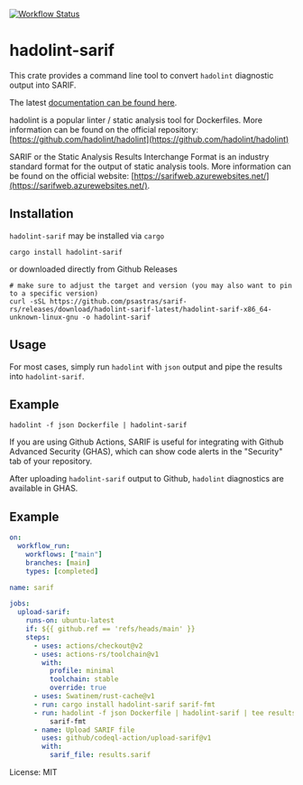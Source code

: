 [![Workflow Status](https://github.com/psastras/sarif-rs/workflows/main/badge.svg)](https://github.com/psastras/sarif-rs/actions?query=workflow%3A%22main%22)

# hadolint-sarif

This crate provides a command line tool to convert `hadolint` diagnostic output
into SARIF.

The latest [documentation can be found here](https://docs.rs/hadolint_sarif).

hadolint is a popular linter / static analysis tool for Dockerfiles. More
information can be found on the official repository:
[https://github.com/hadolint/hadolint](https://github.com/hadolint/hadolint)

SARIF or the Static Analysis Results Interchange Format is an industry standard
format for the output of static analysis tools. More information can be found on
the official website:
[https://sarifweb.azurewebsites.net/](https://sarifweb.azurewebsites.net/).

## Installation

`hadolint-sarif` may be installed via `cargo`

```shell
cargo install hadolint-sarif
```

or downloaded directly from Github Releases

```shell
# make sure to adjust the target and version (you may also want to pin to a specific version)
curl -sSL https://github.com/psastras/sarif-rs/releases/download/hadolint-sarif-latest/hadolint-sarif-x86_64-unknown-linux-gnu -o hadolint-sarif
```

## Usage

For most cases, simply run `hadolint` with `json` output and pipe the results
into `hadolint-sarif`.

## Example

```shell
hadolint -f json Dockerfile | hadolint-sarif
```

If you are using Github Actions, SARIF is useful for integrating with Github
Advanced Security (GHAS), which can show code alerts in the "Security" tab of
your repository.

After uploading `hadolint-sarif` output to Github, `hadolint` diagnostics are
available in GHAS.

## Example

```yaml
on:
  workflow_run:
    workflows: ["main"]
    branches: [main]
    types: [completed]

name: sarif

jobs:
  upload-sarif:
    runs-on: ubuntu-latest
    if: ${{ github.ref == 'refs/heads/main' }}
    steps:
      - uses: actions/checkout@v2
      - uses: actions-rs/toolchain@v1
        with:
          profile: minimal
          toolchain: stable
          override: true
      - uses: Swatinem/rust-cache@v1
      - run: cargo install hadolint-sarif sarif-fmt
      - run: hadolint -f json Dockerfile | hadolint-sarif | tee results.sarif |
          sarif-fmt
      - name: Upload SARIF file
        uses: github/codeql-action/upload-sarif@v1
        with:
          sarif_file: results.sarif
```

License: MIT
